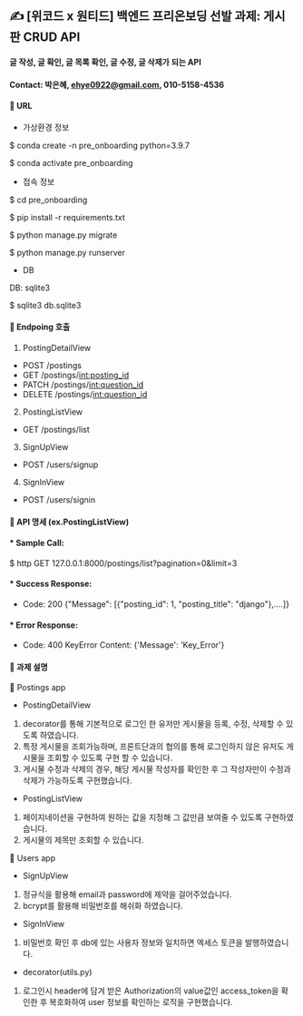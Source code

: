 ## ✍️ [위코드 x 원티드] 백엔드 프리온보딩 선발 과제: 게시판 CRUD API
#### 글 작성, 글 확인, 글 목록 확인, 글 수정, 글 삭제가 되는 API
#### Contact: 박은혜, ehye0922@gmail.com, 010-5158-4536

#### 📌 URL
* 가상환경 정보

$ conda create -n pre_onboarding python=3.9.7

$ conda activate pre_onboarding

* 접속 정보

$ cd pre_onboarding

$ pip install -r requirements.txt

$ python manage.py migrate

$ python manage.py runserver

* DB

DB: sqlite3

$ sqlite3 db.sqlite3

#### 📌 Endpoing 호출
1. PostingDetailView
* POST   /postings
* GET    /postings/<int:posting_id>
* PATCH  /postings/<int:question_id>
* DELETE /postings/<int:question_id>

2. PostingListView
* GET /postings/list

3. SignUpView
* POST /users/signup

4. SignInView
* POST /users/signin

#### 📌 API 명세 (ex.PostingListView)
#### * Sample Call:
$ http GET 127.0.0.1:8000/postings/list?pagination=0&limit=3

#### * Success Response:
* Code: 200 {"Message": [{"posting_id": 1, "posting_title": "django"},....]}
  
#### * Error Response:
* Code: 400 KeyError Content: {'Message': 'Key_Error'}

#### 📌 과제 설명
📕 Postings app

* PostingDetailView
1. decorator를 통해 기본적으로 로그인 한 유저만 게시물을 등록, 수정, 삭제할 수 있도록 하였습니다.
2. 특정 게시물을 조회가능하며, 프론트단과의 협의를 통해 로그인하지 않은 유저도 게시물을 조회할 수 있도록 구현 할 수 있습니다.
3. 게시물 수정과 삭제의 경우, 해당 게시물 작성자를 확인한 후 그 작성자만이 수정과 삭제가 가능하도록 구현했습니다.

* PostingListView
1. 페이지네이션을 구현하여 원하는 값을 지정해 그 값만큼 보여줄 수 있도록 구현하였습니다.
2. 게시물의 제목만 조회할 수 있습니다.

📕 Users app

* SignUpView
1. 정규식을 활용해 email과 password에 제약을 걸어주었습니다.
2. bcrypt를 활용해 비밀번호를 해쉬화 하였습니다.

* SignInView
1. 비밀번호 확인 후 db에 있는 사용자 정보와 일치하면 엑세스 토큰을 발행하였습니다.

* decorator(utils.py)
1. 로그인시 header에 담겨 받은 Authorization의 value값인 access_token을 확인한 후 복호화하여 user 정보를 확인하는 로직을 구현했습니다.
